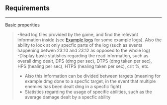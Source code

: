 ## Requirements

------------------------

Basic properities
 > -Read log files provided by the game, and find the relevant information inside (see [Example logs](documentation/Example-logs) for some example logs). Also the ability to look at only specfic parts of the log (such as events happening betwen 23:10 and 23:12 as opposed to the whole log)  
 > -Display basic statistics regarding the read information, such as overall dmg dealt, DPS (dmg per sec), DTPS (dmg taken per sec), HPS (healing per sec), HTPS (healing taken per sec), crit %, etc.  
 > - Also this information can be divided between targets (meaning for example dmg done to a specfic target, in the event that multiple enemies has been dealt dmg in a specfic fight)  
 > - Statistics regarding the usage of specific abilities, such as the average damage dealt by a specfic ability  
 
 
 
